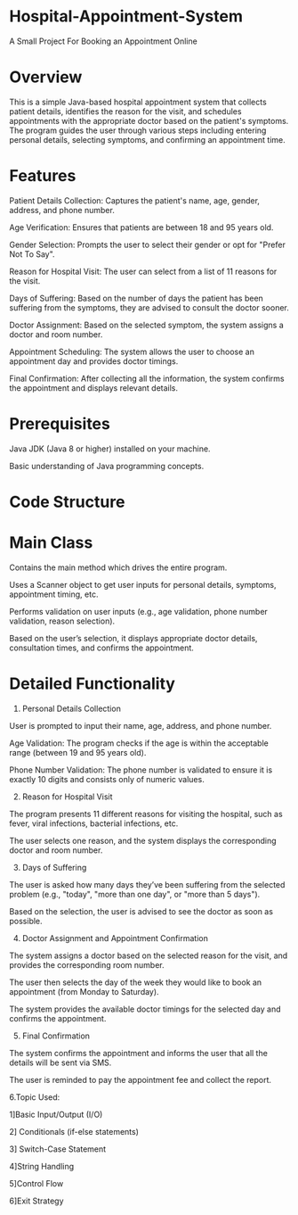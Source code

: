 # Hospital-Appointment-System                   
A Small Project For Booking an Appointment Online                 
    
# Overview   

This is a simple Java-based hospital appointment system that collects patient details, identifies the reason for the visit, and schedules appointments with the appropriate doctor based on the patient's symptoms. The program guides the user through various steps including entering personal details, selecting symptoms, and confirming an appointment time.

 
# Features

Patient Details Collection: Captures the patient's name, age, gender, address, and phone number.

Age Verification: Ensures that patients are between 18 and 95 years old.

Gender Selection: Prompts the user to select their gender or opt for "Prefer Not To Say".

Reason for Hospital Visit: The user can select from a list of 11 reasons for the visit.

Days of Suffering: Based on the number of days the patient has been suffering from the symptoms, they are advised to consult the doctor sooner.

Doctor Assignment: Based on the selected symptom, the system assigns a doctor and room number.

Appointment Scheduling: The system allows the user to choose an appointment day and provides doctor timings.

Final Confirmation: After collecting all the information, the system confirms the appointment and displays relevant details.


# Prerequisites

Java JDK (Java 8 or higher) installed on your machine.

Basic understanding of Java programming concepts.


# Code Structure

# Main Class

Contains the main method which drives the entire program.

Uses a Scanner object to get user inputs for personal details, symptoms, appointment timing, etc.

Performs validation on user inputs (e.g., age validation, phone number validation, reason selection).

Based on the user’s selection, it displays appropriate doctor details, consultation times, and confirms the appointment.


# Detailed Functionality

1. Personal Details Collection

User is prompted to input their name, age, address, and phone number.

Age Validation: The program checks if the age is within the acceptable range (between 19 and 95 years old).

Phone Number Validation: The phone number is validated to ensure it is exactly 10 digits and consists only of numeric values.


2. Reason for Hospital Visit

The program presents 11 different reasons for visiting the hospital, such as fever, viral infections, bacterial infections, etc.

The user selects one reason, and the system displays the corresponding doctor and room number.


3. Days of Suffering

The user is asked how many days they’ve been suffering from the selected problem (e.g., "today", "more than one day", or "more than 5 days").

Based on the selection, the user is advised to see the doctor as soon as possible.


4. Doctor Assignment and Appointment Confirmation

The system assigns a doctor based on the selected reason for the visit, and provides the corresponding room number.

The user then selects the day of the week they would like to book an appointment (from Monday to Saturday).

The system provides the available doctor timings for the selected day and confirms the appointment.


5. Final Confirmation

The system confirms the appointment and informs the user that all the details will be sent via SMS.

The user is reminded to pay the appointment fee and collect the report.


6.Topic Used:

1]Basic Input/Output (I/O)

2] Conditionals (if-else statements)

3] Switch-Case Statement

4]String Handling

5]Control Flow

6]Exit Strategy
